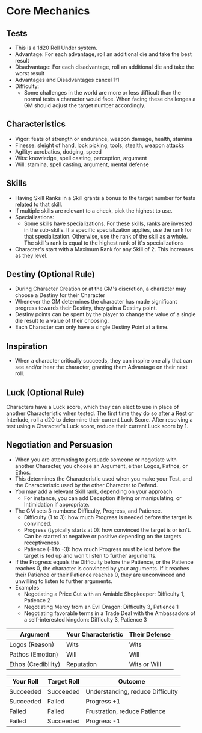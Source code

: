# Core Mechanics

## Tests

* This is a 1d20 Roll Under system.
* Advantage: For each advantage, roll an additional die and take the best result
* Disadvantage: For each disadvantage, roll an additional die and take the worst result
* Advantages and Disadvantages cancel 1:1
* Difficulty:
	* Some challenges in the world are more or less difficult than the normal tests a character would face. When facing these challenges a GM should adjust the target number accordingly.

## Characteristics

* Vigor: feats of strength or endurance, weapon damage, health, stamina
* Finesse: sleight of hand, lock picking, tools, stealth, weapon attacks
* Agility: acrobatics, dodging, speed
* Wits: knowledge, spell casting, perception, argument
* Will: stamina, spell casting, argument, mental defense

## Skills

* Having Skill Ranks in a Skill grants a bonus to the target number for tests related to that skill.
* If multiple skills are relevant to a check, pick the highest to use.
* Specializations:
	* Some skills have specializations. For these skills, ranks are invested in the sub-skills. If a specific specialization applies, use the rank for that specialization. Otherwise, use the rank of the skill as a whole. The skill's rank is equal to the highest rank of it's specializations
* Character's start with a Maximum Rank for any Skill of 2. This increases as they level.

## Destiny (Optional Rule)

* During Character Creation or at the GM's discretion, a character may choose a Destiny for their Character
* Whenever the GM determines the character has made significant progress towards their Destiny, they gain a Destiny point.
* Destiny points can be spent by the player to change the value of a single die result to a value of their choosing.
* Each Character can only have a single Destiny Point at a time.

## Inspiration

* When a character critically succeeds, they can inspire one ally that can see and/or hear the character, granting them Advantage on their next roll.

## Luck (Optional Rule)

Characters have a Luck score, which they can elect to use in place of another Characteristic when tested. The first time they do so after a Rest or Interlude, roll a d20 to determine their current Luck Score. After resolving a test using a Character's Luck score, reduce their current Luck score by 1.

## Negotiation and Persuasion

* When you are attempting to persuade someone or negotiate with another Character, you choose an Argument, either Logos, Pathos, or Ethos.
* This determines the Characteristic used when you make your Test, and the Characteristic used by the other Character to Defend.
* You may add a relevant Skill rank, depending on your approach
	* For instance, you can add Deception if lying or manipulating, or Intimidation if appropriate.
* The GM sets 3 numbers: Difficulty, Progress, and Patience.
	* Difficulty (1 to 3): how much Progress is needed before the target is convinced.
	* Progress (typically starts at 0): how convinced the target is or isn't. Can be started at negative or positive depending on the targets receptiveness.
	* Patience (-1 to -3): how much Progress must be lost before the target is fed up and won't listen to further arguments.
* If the Progress equals the Difficulty before the Patience, or the Patience reaches 0, the character is convinced by your arguments. If it reaches their Patience or their Patience reaches 0, they are unconvinced and unwilling to listen to further arguments.
* Examples
	* Negotiating a Price Cut with an Amiable Shopkeeper: Difficulty 1, Patience 2
	* Negotiating Mercy from an Evil Dragon: Difficulty 3, Patience 1
	* Negotiating favorable terms in a Trade Deal with the Ambassadors of a self-interested kingdom: Difficulty 3, Patience 3

| Argument            | Your Characteristic | Their Defense |
| ------------------- | ------------------- | ------------- |
| Logos (Reason)      | Wits                | Wits          |
| Pathos (Emotion)    | Will                | Will          |
| Ethos (Credibility) | Reputation          | Wits or Will  |

| Your Roll | Target Roll | Outcome                          |
| --------- | ----------- | -------------------------------- |
| Succeeded | Succeeded   | Understanding, reduce Difficulty |
| Succeeded | Failed      | Progress +1                      |
| Failed    | Failed      | Frustration, reduce Patience     |
| Failed    | Succeeded   | Progress -1                      |
